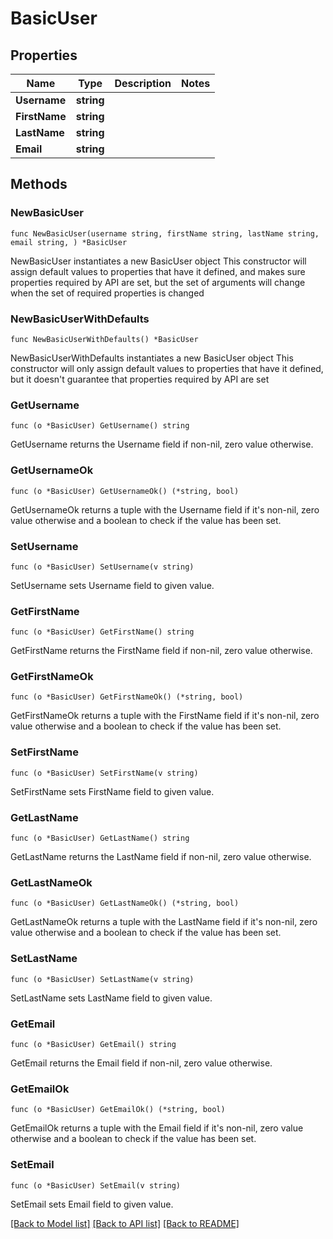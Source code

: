 # BasicUser

## Properties

Name | Type | Description | Notes
------------ | ------------- | ------------- | -------------
**Username** | **string** |  | 
**FirstName** | **string** |  | 
**LastName** | **string** |  | 
**Email** | **string** |  | 

## Methods

### NewBasicUser

`func NewBasicUser(username string, firstName string, lastName string, email string, ) *BasicUser`

NewBasicUser instantiates a new BasicUser object
This constructor will assign default values to properties that have it defined,
and makes sure properties required by API are set, but the set of arguments
will change when the set of required properties is changed

### NewBasicUserWithDefaults

`func NewBasicUserWithDefaults() *BasicUser`

NewBasicUserWithDefaults instantiates a new BasicUser object
This constructor will only assign default values to properties that have it defined,
but it doesn't guarantee that properties required by API are set

### GetUsername

`func (o *BasicUser) GetUsername() string`

GetUsername returns the Username field if non-nil, zero value otherwise.

### GetUsernameOk

`func (o *BasicUser) GetUsernameOk() (*string, bool)`

GetUsernameOk returns a tuple with the Username field if it's non-nil, zero value otherwise
and a boolean to check if the value has been set.

### SetUsername

`func (o *BasicUser) SetUsername(v string)`

SetUsername sets Username field to given value.


### GetFirstName

`func (o *BasicUser) GetFirstName() string`

GetFirstName returns the FirstName field if non-nil, zero value otherwise.

### GetFirstNameOk

`func (o *BasicUser) GetFirstNameOk() (*string, bool)`

GetFirstNameOk returns a tuple with the FirstName field if it's non-nil, zero value otherwise
and a boolean to check if the value has been set.

### SetFirstName

`func (o *BasicUser) SetFirstName(v string)`

SetFirstName sets FirstName field to given value.


### GetLastName

`func (o *BasicUser) GetLastName() string`

GetLastName returns the LastName field if non-nil, zero value otherwise.

### GetLastNameOk

`func (o *BasicUser) GetLastNameOk() (*string, bool)`

GetLastNameOk returns a tuple with the LastName field if it's non-nil, zero value otherwise
and a boolean to check if the value has been set.

### SetLastName

`func (o *BasicUser) SetLastName(v string)`

SetLastName sets LastName field to given value.


### GetEmail

`func (o *BasicUser) GetEmail() string`

GetEmail returns the Email field if non-nil, zero value otherwise.

### GetEmailOk

`func (o *BasicUser) GetEmailOk() (*string, bool)`

GetEmailOk returns a tuple with the Email field if it's non-nil, zero value otherwise
and a boolean to check if the value has been set.

### SetEmail

`func (o *BasicUser) SetEmail(v string)`

SetEmail sets Email field to given value.



[[Back to Model list]](../README.md#documentation-for-models) [[Back to API list]](../README.md#documentation-for-api-endpoints) [[Back to README]](../README.md)


